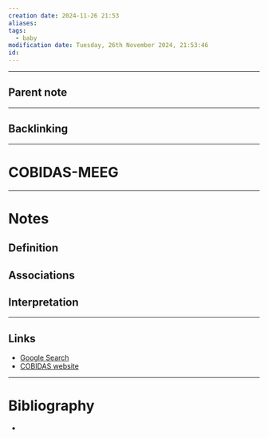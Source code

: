 ```yaml
---
creation date: 2024-11-26 21:53
aliases: 
tags:
  - baby
modification date: Tuesday, 26th November 2024, 21:53:46
id:
---
```

---

## Parent note
---
## Backlinking


---
# COBIDAS-MEEG


---
# Notes

## Definition

## Associations

## Interpretation

---
## Links
- [Google Search](https://www.google.com/search?q=COBIDAS-MEEG)
- [COBIDAS website](https://cobidasmeeg.wordpress.com/2018/06/25/the-journey-begins/)

---
# Bibliography
+ 